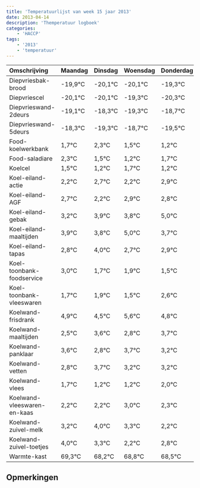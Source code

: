 ```yaml
---
title: 'Temperatuurlijst van week 15 jaar 2013'
date: 2013-04-14
description: 'Themperatuur logboek'
categories:
    - 'HACCP'
tags:
    - '2013'
    - 'temperatuur'
---
```

|Omschrijving|Maandag|Dinsdag|Woensdag|Donderdag|Vrijdag|Zaterdag|Zondag|
|:---|:---|:---|:---|:---|:---|:---|:---|
|Diepvriesbak-brood|-19,9°C|-20,1°C|-20,1°C|-19,3°C|-20,3°C|-19,7°C|-20,5°C|
|Diepvriescel|-20,1°C|-20,1°C|-19,3°C|-20,3°C|-19,7°C|-20,5°C|-20,8°C|
|Diepvrieswand-2deurs|-19,1°C|-18,3°C|-19,3°C|-18,7°C|-19,5°C|-19,8°C|-19,3°C|
|Diepvrieswand-5deurs|-18,3°C|-19,3°C|-18,7°C|-19,5°C|-19,8°C|-19,3°C|-19,8°C|
|Food-koelwerkbank|1,7°C|2,3°C|1,5°C|1,2°C|1,7°C|1,2°C|1,9°C|
|Food-saladiare|2,3°C|1,5°C|1,2°C|1,7°C|1,2°C|1,9°C|1,8°C|
|Koelcel|1,5°C|1,2°C|1,7°C|1,2°C|1,9°C|1,8°C|3,0°C|
|Koel-eiland-actie|2,2°C|2,7°C|2,2°C|2,9°C|2,8°C|4,0°C|2,7°C|
|Koel-eiland-AGF|2,7°C|2,2°C|2,9°C|2,8°C|4,0°C|2,7°C|2,9°C|
|Koel-eiland-gebak|3,2°C|3,9°C|3,8°C|5,0°C|3,7°C|3,9°C|3,5°C|
|Koel-eiland-maaltijden|3,9°C|3,8°C|5,0°C|3,7°C|3,9°C|3,5°C|4,6°C|
|Koel-eiland-tapas|2,8°C|4,0°C|2,7°C|2,9°C|2,5°C|3,6°C|2,8°C|
|Koel-toonbank-foodservice|3,0°C|1,7°C|1,9°C|1,5°C|2,6°C|1,8°C|2,7°C|
|Koel-toonbank-vleeswaren|1,7°C|1,9°C|1,5°C|2,6°C|1,8°C|2,7°C|2,2°C|
|Koelwand-frisdrank|4,9°C|4,5°C|5,6°C|4,8°C|5,7°C|5,2°C|5,2°C|
|Koelwand-maaltijden|2,5°C|3,6°C|2,8°C|3,7°C|3,2°C|3,2°C|4,0°C|
|Koelwand-panklaar|3,6°C|2,8°C|3,7°C|3,2°C|3,2°C|4,0°C|3,3°C|
|Koelwand-vetten|2,8°C|3,7°C|3,2°C|3,2°C|4,0°C|3,3°C|2,2°C|
|Koelwand-vlees|1,7°C|1,2°C|1,2°C|2,0°C|1,3°C|0,2°C|0,8°C|
|Koelwand-vleeswaren-en-kaas|2,2°C|2,2°C|3,0°C|2,3°C|1,2°C|1,8°C|1,5°C|
|Koelwand-zuivel-melk|3,2°C|4,0°C|3,3°C|2,2°C|2,8°C|2,5°C|2,4°C|
|Koelwand-zuivel-toetjes|4,0°C|3,3°C|2,2°C|2,8°C|2,5°C|2,4°C|3,7°C|
|Warmte-kast|69,3°C|68,2°C|68,8°C|68,5°C|68,4°C|69,7°C|68,7°C|

## Opmerkingen


